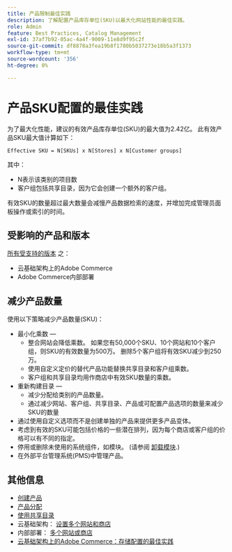 ```yaml
---
title: 产品限制最佳实践
description: 了解配置产品库存单位(SKU)以最大化网站性能的最佳实践。
role: Admin
feature: Best Practices, Catalog Management
exl-id: 37af7b92-05ac-4a4f-9009-11e8d9f95c2f
source-git-commit: df8878a3fea19b8f1780b5037273e18b5a3f1373
workflow-type: tm+mt
source-wordcount: '356'
ht-degree: 0%

---
```


# 产品SKU配置的最佳实践

为了最大化性能，建议的有效产品库存单位(SKU)的最大值为2.42亿。 此有效产品SKU最大值计算如下：

```text
Effective SKU = N[SKUs] x N[Stores] x N[Customer groups]
```

其中：

- N表示该类别的项目数
- 客户组包括共享目录，因为它会创建一个额外的客户组。

有效SKU的数量超过最大数量会减慢产品数据检索的速度，并增加完成管理员面板操作或索引的时间。

## 受影响的产品和版本

[所有受支持的版本](../../../release/versions.md) 之：

- 云基础架构上的Adobe Commerce
- Adobe Commerce内部部署

## 减少产品数量

使用以下策略减少产品数量(SKU)：

- 最小化乘数 — 
   - 整合网站会降低乘数。 如果您有50,000个SKU、10个网站和10个客户组，则SKU的有效数量为500万。 删除5个客户组将有效SKU减少到250万。
   - 使用自定义定价的替代产品功能替换共享目录和客户组乘数。
   - 客户组和共享目录均用作商店中有效SKU数量的乘数。
- 重新构建目录 — 
   - 减少分配给类别的产品数量。
   - 通过减少网站、客户组、共享目录、产品或可配置产品选项的数量来减少SKU的数量
- 通过使用自定义选项而不是创建单独的产品来提供更多产品变体。
- 考虑到有效的SKU可能包括价格的一些潜在排列，因为每个商店或客户组的价格可以有不同的指定。
- 停用或删除未使用的系统组件，如模块。 (请参阅  [卸载模块](../../../installation/tutorials/uninstall-modules.md).)
- 在外部平台管理系统(PMS)中管理产品。

## 其他信息

- [创建产品](https://experienceleague.adobe.com/docs/commerce-admin/catalog/products/product-create.html)
- [产品分配](https://experienceleague.adobe.com/docs/commerce-admin/catalog/categories/products-in-category/categories-product-assignments.html)
- [使用共享目录](https://experienceleague.adobe.com/docs/commerce-admin/b2b/shared-catalogs/catalog-shared.html)
- 云基础架构： [设置多个网站和商店](https://devdocs.magento.com/cloud/project/project-multi-sites.html)
- 内部部署： [多个网站或商店](../../../configuration/multi-sites/ms-overview.md)
- [云基础架构上的Adobe Commerce：存储配置的最佳实践](https://devdocs.magento.com/cloud/configure/configure-best-practices.html)
